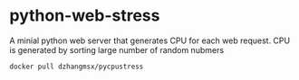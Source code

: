 # python-web-stress
A minial python web server that generates CPU for each web request.
CPU is generated by sorting large number of random nubmers
```
docker pull dzhangmsx/pycpustress
```
